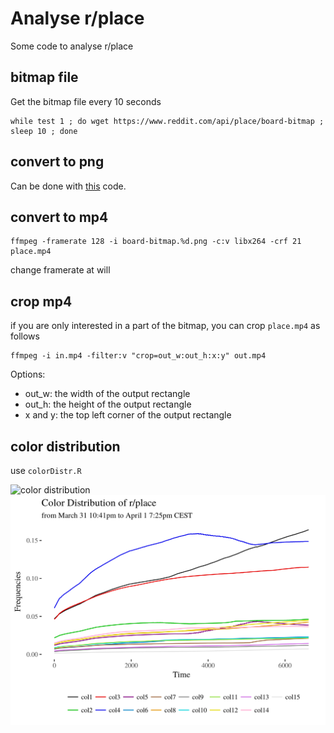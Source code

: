# Analyse r/place
Some code to analyse r/place

## bitmap file

Get the bitmap file every 10 seconds

```shell
while test 1 ; do wget https://www.reddit.com/api/place/board-bitmap ; sleep 10 ; done
```
## convert to png

Can be done with [this](https://github.com/trosh/rplace/blob/master/rplacelapse.py) code.

## convert to mp4

```shell
ffmpeg -framerate 128 -i board-bitmap.%d.png -c:v libx264 -crf 21 place.mp4
```
change framerate at will

## crop mp4
if you are only interested in a part of the bitmap, you can crop `place.mp4` as follows
```shell
ffmpeg -i in.mp4 -filter:v "crop=out_w:out_h:x:y" out.mp4
```
Options:
* out_w: the width of the output rectangle
* out_h: the height of the output rectangle
* x and y: the top left corner of the output rectangle


## color distribution

use `colorDistr.R`

![color distribution](https://github.com/schochastics/rplace/blob/master/colordistribution.png)
![color_distribution_line](colordistribution_line.png)
